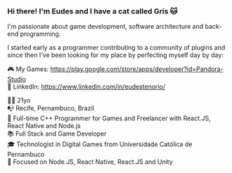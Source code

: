 ### Hi there! I'm Eudes and I have a cat called Gris 🐱

I'm passionate about game development, software architecture and back-end programming.

I started early as a programmer contributing to a community of plugins and since then I've been looking for my place by perfecting myself day by day:

🎮 My Games: https://play.google.com/store/apps/developer?id=Pandora-Studio
<br />
💬 LinkedIn: https://www.linkedin.com/in/eudestenorio/

👨🏻‍ 21yo
<br />
📭 Recife, Pernambuco, Brazil
<br />
💼 Full-time C++ Programmer for Games and Freelancer with React.JS, React Native and Node.js
<br />
📚 Full Stack and Game Developer
<br />
🎓 Technologist in Digital Games from Universidade Católica de Pernambuco
<br />
🎯 Focused on Node.JS, React Native, React.JS and Unity
